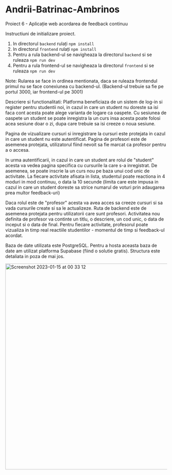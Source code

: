 # Andrii-Batrinac-Ambrinos
Proiect 6 - Aplicație web acordarea de feedback continuu

Instructiuni de initializare proiect.
1. In directorul `backend` rulați `npm install`
2. In directorul `frontend` rulați `npm install`
3. Pentru a rula backend-ul se navigheaza la directorul `backend` si se ruleaza `npm run dev`
4. Pentru a rula frontend-ul se navigheaza la directorul `frontend` si se ruleaza `npm run dev`

Note: Rularea se face in ordinea mentionata, daca se ruleaza frontendul primul nu se face conexiunea cu backend-ul. (Backend-ul trebuie sa fie pe portul 3000, iar frontend-ul pe 3001)

Descriere si functionalitati:
Platforma beneficiaza de un sistem de log-in si register pentru studentii noi, in cazul in care un student nu doreste sa isi faca cont acesta poate alege varianta de logare ca oaspete. Cu sesiunea de oaspete un student se poate inregistra la un curs insa acesta poate folosi acea sesiune doar o zi, dupa care trebuie sa isi creeze o noua sesiune.

Pagina de vizualizare cursuri si inregistrare la cursuri este protejata in cazul in care un student nu este autentificat. Pagina de profesori este de asemenea protejata, utilizatorul fiind nevoit sa fie marcat ca profesor pentru a o accesa.

In urma autentificarii, in cazul in care un student are rolul de "student" acesta va vedea pagina specifica cu cursurile la care s-a inregistrat.
De asemenea, se poate inscrie la un curs nou pe baza unui cod unic de activitate.
La fiecare activitate afisata in lista, studentul poate reactiona in 4 moduri in mod continuu, o data la 10 secunde (limita care este impusa in cazul in care un student doreste sa strice numarul de voturi prin adaugarea prea multor feedback-uri)

Daca rolul este de "profesor" acesta va avea acces sa creeze cursuri si sa vada cursurile create si sa le actualizeze. Ruta de backend este de asemenea protejata pentru utilizatorii care sunt profesori.
Activitatea nou definita de profesor va continte un titlu, o descriere, un cod unic, o data de inceput si o data de final.
Pentru fiecare activitate, profesorul poate vizualiza in timp real reactiile studentilor - momentul de timp si feedback-ul acordat.

Baza de date utilizata este PostgreSQL. Pentru a hosta aceasta baza de date am utilizat platforma Supabase (fiind o solutie gratis).
Structura este detaliata in poza de mai jos.

<img width="641" alt="Screenshot 2023-01-15 at 00 33 12" src="https://user-images.githubusercontent.com/101119883/212500033-16405e90-361b-4428-bad3-e6b438133a7a.png">
